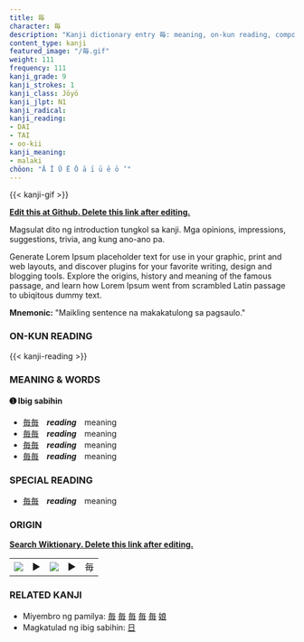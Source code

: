 ```yaml
---
title: 毎
character: 毎
description: "Kanji dictionary entry 毎: meaning, on-kun reading, compounds, origin, related kanji"
content_type: kanji
featured_image: "/毎.gif"
weight: 111
frequency: 111
kanji_grade: 9
kanji_strokes: 1
kanji_class: Jōyō
kanji_jlpt: N1
kanji_radical: 
kanji_reading: 
- DAI
- TAI
- oo-kii
kanji_meaning:
- malaki
chōon: "Ā Ī Ū Ē Ō ā ī ū ē ō ’"
---
```

[//]: # (Don't edit the line below. Kanji animated GIF code is automatically generated.)
{{< kanji-gif >}}

[//]: # (Edit below this line.)

**[Edit this at Github. Delete this link after editing.](https://github.com/tim0g/tim/tree/main/content/kanji/毎/index.md)**

Magsulat dito ng introduction tungkol sa kanji. Mga opinions, impressions, suggestions, trivia, ang kung ano-ano pa.

Generate Lorem Ipsum placeholder text for use in your graphic, print and web layouts, and discover plugins for your favorite writing, design and blogging tools. Explore the origins, history and meaning of the famous passage, and learn how Lorem Ipsum went from scrambled Latin passage to ubiqitous dummy text.
 
**Mnemonic:** "Maikling sentence na makakatulong sa pagsaulo."

### ON-KUN READING

[//]: # (Don't edit the line below. ON-KUN READING code is automatically generated.)
{{< kanji-reading >}}

### MEANING & WORDS

#### ➊ **Ibig sabihin**
  - [毎](../毎)[毎](../毎)　***reading***　meaning
  - [毎](../毎)[毎](../毎)　***reading***　meaning
  - [毎](../毎)[毎](../毎)　***reading***　meaning
  - [毎](../毎)[毎](../毎)　***reading***　meaning

### SPECIAL READING
  - [毎](../毎)[毎](../毎)　***reading***　meaning

### ORIGIN

**[Search Wiktionary. Delete this link after editing.](https://wiktionary.org/wiki/毎)**
<table class="kanji-table"><tr><td>
<img src="60px-毎-bronze.svg.png">
</td><td>▶</td><td>
<img src="60px-毎-oracle.svg.png">
</td><td>▶</td>
<td class="kanji-origin">毎</td>
</tr></table>

### RELATED KANJI
- Miyembro ng pamilya: [毎](../毎) [毎](../毎) [毎](../毎) [毎](../毎) [毎](../毎) [娘](../娘)
- Magkatulad ng ibig sabihin: [日](../日)
